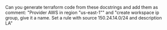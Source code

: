 Can you generate terraform code from these docstrings and add them as comment: "Provider AWS in region "us-east-1"" and "create workspace ip group, give it a name. Set a rule with source 150.24.14.0/24 and description LA"